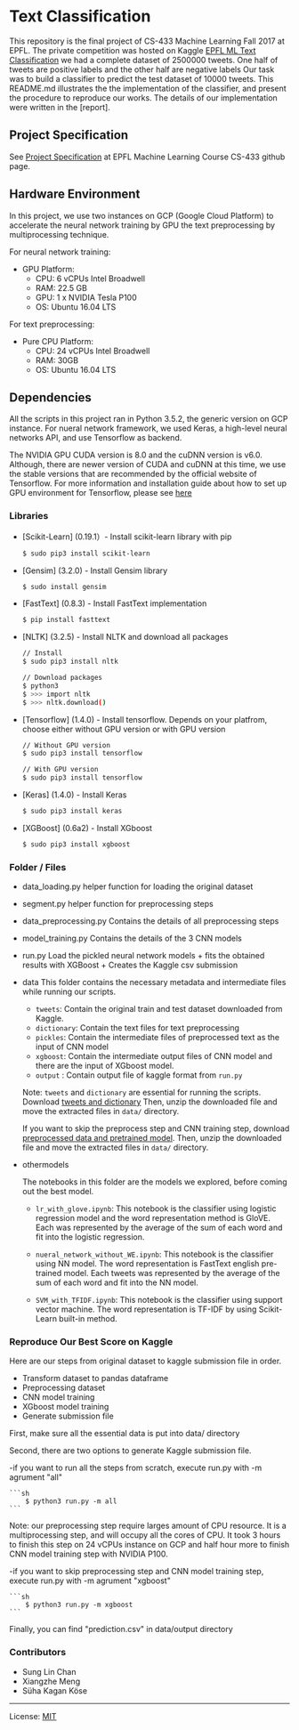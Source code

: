 # Text Classification

This repository is the final project of CS-433 Machine Learning Fall 2017 at EPFL. The private competition was hosted on Kaggle [EPFL ML Text Classification](https://www.kaggle.com/c/epfml17-text)
we had a complete dataset of 2500000 tweets. One half of tweets are positive labels and the other half are negative labels Our task was to build a classifier to predict the test dataset of 10000 tweets. This README.md illustrates the 
the implementation of the classifier, and present the procedure to reproduce our works. The details of our implementation were written in the [report].

## Project Specification

See [Project Specification](https://github.com/epfml/ML_course/tree/master/projects/project2/project_text_classification) at EPFL Machine Learning Course CS-433 github page.

## Hardware Environment
In this project, we use two instances on GCP (Google Cloud Platform) to accelerate  the neural network training by GPU the text preprocessing by multiprocessing technique.

For neural network training:
- GPU Platform:
    - CPU: 6 vCPUs Intel Broadwell
    - RAM: 22.5 GB
    - GPU: 1 x NVIDIA Tesla P100
    - OS: Ubuntu 16.04 LTS

For text preprocessing:
- Pure CPU Platform:
    - CPU: 24 vCPUs Intel Broadwell
    - RAM: 30GB
    - OS: Ubuntu 16.04 LTS


## Dependencies

All the scripts in this project ran in Python 3.5.2, the generic version on GCP instance. For nueral network framework, we used Keras, a high-level neural networks API, and use Tensorflow as backend.
 
The NVIDIA GPU CUDA version is 8.0 and the cuDNN version is v6.0. Although, there are newer version of CUDA and cuDNN at this time, we use the stable versions that are recommended by the official website of Tensorflow. For more information and installation guide about how to set up GPU environment for Tensorflow, please see [here](https://www.tensorflow.org/install/install_linux)

 

### Libraries

* [Scikit-Learn] (0.19.1）- Install scikit-learn library with pip

    ```sh
    $ sudo pip3 install scikit-learn
    ```

* [Gensim] (3.2.0) - Install Gensim library 

    ```sh
    $ sudo install gensim
    ```

* [FastText] (0.8.3) - Install FastText implementation

    ```sh
    $ pip install fasttext
    ```

* [NLTK] (3.2.5) - Install NLTK and download all packages

    ```sh
    // Install
    $ sudo pip3 install nltk
    
    // Download packages
    $ python3
    $ >>> import nltk
    $ >>> nltk.download()
    ```
    
* [Tensorflow] (1.4.0) - Install tensorflow. Depends on your platfrom, choose either without GPU version or with GPU version

    ```sh
    // Without GPU version
    $ sudo pip3 install tensorflow
    
    // With GPU version
    $ sudo pip3 install tensorflow
    ```

* [Keras] (1.4.0) - Install Keras
    
    ```sh
    $ sudo pip3 install keras
    ```

* [XGBoost] (0.6a2) - Install XGboost
    
    ```sh
    $ sudo pip3 install xgboost
    ```


### Folder / Files

* data_loading.py
    helper function for loading the original dataset

* segment.py
    helper function for preprocessing steps

* data_preprocessing.py
    Contains the details of all preprocessing steps

* model_training.py
    Contains the details of the 3 CNN models

* run.py
    Load the pickled neural network models + fits the obtained results with XGBoost + Creates the Kaggle csv submission
    
* data
    This folder contains the necessary metadata and intermediate files while running our scripts.
    
    - `tweets`: Contain the original train and test dataset downloaded from Kaggle.
    - `dictionary`: Contain the text files for text preprocessing
    - `pickles`: Contain the intermediate files of preprocessed text as the input of CNN model
    - `xgboost`: Contain the intermediate output files of CNN model and there are the input of XGboost model.
    - `output` : Contain output file of kaggle format from `run.py` 

    Note: `tweets` and `dictionary` are essential for running the scripts.
    Download [tweets and dictionary](http://nlp.stanford.edu/data/glove.twitter.27B.zip) 
    Then, unzip the downloaded file and move the extracted files in `data/` directory.
    
    If you want to skip the preprocess step and CNN training step, download [preprocessed data and pretrained model](http://nlp.stanford.edu/data/glove.twitter.27B.zip).
    Then, unzip the downloaded file and move the extracted files in `data/` directory.

* othermodels

    The notebooks in this folder are the models we explored, before coming out the best model. 

    - `lr_with_glove.ipynb`: This notebook is the classifier using logistic regression model and the word representation method is GloVE. Each was represented by the average of the sum of each word and fit into the logistic regression.

    - `nueral_network_without_WE.ipynb`: This notebook is the classifier using NN model. The word representation is FastText english pre-trained model. Each tweets was represented by the average of the sum of each word and fit into the NN model.

    - `SVM_with_TFIDF.ipynb`: This notebook is the classifier using support vector machine. The word representation is TF-IDF by using Scikit-Learn built-in method.


### Reproduce Our Best Score on Kaggle

Here are our steps from original dataset to kaggle submission file in order.

- Transform dataset to pandas dataframe
- Preprocessing dataset
- CNN model training
- XGboost model training
- Generate submission file


First, make sure all the essential data is put into data/ directory

Second, there are two options to generate Kaggle submission file.

   -if you want to run all the steps from scratch, execute run.py with -m agrument "all"

    ```sh
        $ python3 run.py -m all
    ```
    
  Note: our preprocessing step require larges amount of CPU resource. It is a multiprocessing step, and will occupy all the     cores of CPU. It took 3 hours to finish this step on 24  vCPUs instance on GCP and half hour more to finish CNN model         training step with NVIDIA P100.

   -if you want to skip preprocessing step and CNN model training step, execute run.py with -m agrument "xgboost"

    ```sh
        $ python3 run.py -m xgboost
    ```

Finally, you can find "prediction.csv" in data/output directory

### Contributors
- Sung Lin Chan
- Xiangzhe Meng
- Süha Kagan Köse
___

License: [MIT](https://opensource.org/licenses/MIT)
